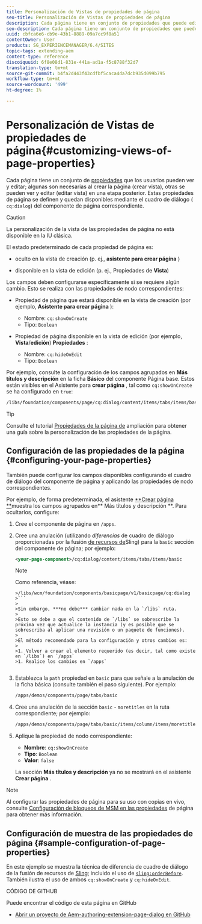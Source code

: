 ```yaml
---
title: Personalización de Vistas de propiedades de página
seo-title: Personalización de Vistas de propiedades de página
description: Cada página tiene un conjunto de propiedades que puede editar según sea necesario
seo-description: Cada página tiene un conjunto de propiedades que puede editar según sea necesario
uuid: cbfca6e6-cb9e-43b1-8889-09a7cc9f8a51
contentOwner: User
products: SG_EXPERIENCEMANAGER/6.4/SITES
topic-tags: extending-aem
content-type: reference
discoiquuid: 6f8e08d1-831e-441a-ad1a-f5c8788f32d7
translation-type: tm+mt
source-git-commit: b4fa2d443f43cdfbf5caca4da7dcb935d099b795
workflow-type: tm+mt
source-wordcount: '499'
ht-degree: 1%

---
```



# Personalización de Vistas de propiedades de página{#customizing-views-of-page-properties}

Cada página tiene un conjunto de [propiedades](/help/sites-authoring/editing-page-properties.md) que los usuarios pueden ver y editar; algunas son necesarias al crear la página (crear vista), otras se pueden ver y editar (editar vista) en una etapa posterior. Estas propiedades de página se definen y quedan disponibles mediante el cuadro de diálogo ( `cq:dialog`) del componente de página correspondiente.

>[!CAUTION]
>
>La personalización de la vista de las propiedades de página no está disponible en la IU clásica.

El estado predeterminado de cada propiedad de página es:

* oculto en la vista de creación (p. ej., **asistente para crear página** )

* disponible en la vista de edición (p. ej., Propiedades de **Vista**)

Los campos deben configurarse específicamente si se requiere algún cambio. Esto se realiza con las propiedades de nodo correspondientes:

* Propiedad de página que estará disponible en la vista de creación (por ejemplo, **Asistente para crear página** ):

   * Nombre: `cq:showOnCreate`
   * Tipo: `Boolean`

* Propiedad de página disponible en la vista de edición (por ejemplo, **Vista**/**edición**) **Propiedades** :

   * Nombre: `cq:hideOnEdit`
   * Tipo: `Boolean`

Por ejemplo, consulte la configuración de los campos agrupados en **Más títulos y descripción** en la ficha **Básico** del componente Página base. Estos están visibles en el Asistente para **crear página** , tal como `cq:showOnCreate` se ha configurado en `true`:

```xml
/libs/foundation/components/page/cq:dialog/content/items/tabs/items/basic/items/column/items/moretitles
```

>[!TIP]
>
>Consulte el tutorial [Propiedades de la página de](https://docs.adobe.com/content/help/en/experience-manager-learn/sites/developing/page-properties-technical-video-develop.html) ampliación para obtener una guía sobre la personalización de las propiedades de la página.

## Configuración de las propiedades de la página {#configuring-your-page-properties}

También puede configurar los campos disponibles configurando el cuadro de diálogo del componente de página y aplicando las propiedades de nodo correspondientes.

Por ejemplo, de forma predeterminada, el asistente [**Crear página **](/help/sites-authoring/managing-pages.md#creating-a-new-page)muestra los campos agrupados en** Más títulos y descripción **. Para ocultarlos, configure:

1. Cree el componente de página en `/apps`.
1. Cree una anulación (utilizando *diferencias* de cuadro de diálogo proporcionadas por la fusión [de recursos de](/help/sites-developing/sling-resource-merger.md)Sling) para la `basic` sección del componente de página; por ejemplo:

   ```xml
   <your-page-component>/cq:dialog/content/items/tabs/items/basic
   ```

   >[!NOTE]
   >
   >Como referencia, véase:
   >
   >
   ```
   >/libs/wcm/foundation/components/basicpage/v1/basicpage/cq:dialog
   >```
   >
   >Sin embargo, ***no debe*** cambiar nada en la `/libs` ruta.
   >
   >Esto se debe a que el contenido de `/libs` se sobrescribe la próxima vez que actualice la instancia (y es posible que se sobrescriba al aplicar una revisión o un paquete de funciones).
   >
   >El método recomendado para la configuración y otros cambios es:
   >
   >1. Volver a crear el elemento requerido (es decir, tal como existe en `/libs`) en `/apps`
   >1. Realice los cambios en `/apps`


1. Establezca la `path` propiedad en `basic` para que señale a la anulación de la ficha básica (consulte también el paso siguiente). Por ejemplo:

   ```xml
   /apps/demos/components/page/tabs/basic
   ```

1. Cree una anulación de la sección `basic` - `moretitles` en la ruta correspondiente; por ejemplo:

   ```xml
   /apps/demos/components/page/tabs/basic/items/column/items/moretitles
   ```

1. Aplique la propiedad de nodo correspondiente:

   * **Nombre**: `cq:showOnCreate`
   * **Tipo**: `Boolean`
   * **Valor**: `false`

   La sección **Más títulos y descripción** ya no se mostrará en el asistente **Crear página** .

>[!NOTE]
>
>Al configurar las propiedades de página para su uso con copias en vivo, consulte [Configuración de bloqueos de MSM en las propiedades](/help/sites-developing/extending-msm.md#configuring-msm-locks-on-page-properties-touch-enabled-ui) de página para obtener más información.

## Configuración de muestra de las propiedades de página {#sample-configuration-of-page-properties}

En este ejemplo se muestra la técnica de diferencia de cuadro de diálogo de la fusión de recursos de [Sling](/help/sites-developing/sling-resource-merger.md); incluido el uso de [`sling:orderBefore`](/help/sites-developing/sling-resource-merger.md#properties). También ilustra el uso de ambos `cq:showOnCreate` y `cq:hideOnEdit`.

CÓDIGO DE GITHUB

Puede encontrar el código de esta página en GitHub

* [Abrir un proyecto de Aem-authoring-extension-page-dialog en GitHub](https://github.com/Adobe-Marketing-Cloud/aem-authoring-extension-page-dialog)
